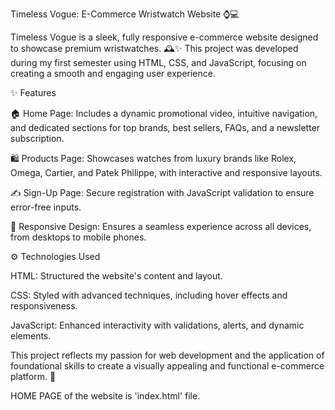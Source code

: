 Timeless Vogue: E-Commerce Wristwatch Website ⌚💻

Timeless Vogue is a sleek, fully responsive e-commerce website designed to showcase premium wristwatches. 🕰️✨ This project was developed during my first semester using HTML, CSS, and JavaScript, focusing on creating a smooth and engaging user experience.

✨ Features

🏠 Home Page: Includes a dynamic promotional video, intuitive navigation, and dedicated sections for top brands, best sellers, FAQs, and a newsletter subscription.

🛍️ Products Page: Showcases watches from luxury brands like Rolex, Omega, Cartier, and Patek Philippe, with interactive and responsive layouts.

✍️ Sign-Up Page: Secure registration with JavaScript validation to ensure error-free inputs.

📱 Responsive Design: Ensures a seamless experience across all devices, from desktops to mobile phones.

⚙️ Technologies Used

HTML: Structured the website's content and layout.

CSS: Styled with advanced techniques, including hover effects and responsiveness.

JavaScript: Enhanced interactivity with validations, alerts, and dynamic elements.

This project reflects my passion for web development and the application of foundational skills to create a visually appealing and functional e-commerce platform. 🌟

HOME PAGE of the website is 'index.html' file.
